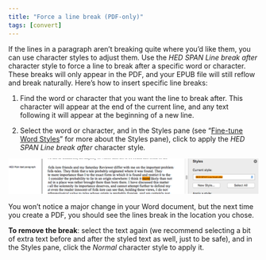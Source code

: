 ```yaml
---
title: "Force a line break (PDF-only)"
tags: [convert]
---
```

 
<html><body><section data-type="chapter" class="hsecchapter" data-hederis-type="hsecchapter" id="force-line-break" data-pi-attrs="id: force-line-break; data-tags: convert;" role="doc-chapter" data-tags="convert" data-author-name=" " data-book-title=" " title="Force a line break (PDF-only)"><p class="hblkp" data-hederis-type="hblkp" id="pxFOJVxe7">If the lines in a paragraph aren&#8217;t breaking quite where you&#8217;d like them, you can use character styles to adjust them. Use the <em data-hederis-type="hspanem" id="pefE23x7z">HED SPAN Line break after</em> character style to force a line to break after a specific word or character. These breaks will only appear in the PDF, and your EPUB file will still reflow and break naturally. Here&#8217;s how to insert specific line breaks: </p><ol class="hwprnumlist" data-hederis-type="hwprnumlist" id="pFBqkzTUt"><li class="hblkoli" data-hederis-type="hblkoli" id="liSRphTtmB"><p class="hblkoli" data-hederis-type="hblklip" id="pgkJBj6Lg">Find the word or character that you want the line to break after. This character will appear at the end of the current line, and any text following it will appear at the beginning of a new line.</p></li><li class="hblkoli" data-hederis-type="hblkoli" id="liDqj9kTIT"><p class="hblkoli" data-hederis-type="hblklip" id="pQ12BR0bZ">Select the word or character, and in the Styles pane (see &#8220;<a href="{% link _docs/fine-tune-styles.md %}" class="hspana" data-hederis-type="hspana" id="phjX2Yqiv">Fine-tune Word Styles</a>&#8221; for more about the Styles pane), click to apply the <em class="hspanem" data-hederis-type="hspanem" id="pdM2EPXu3">HED SPAN Line break after </em>character style<em class="hspanem" data-hederis-type="hspanem" id="peeSRb6j8">.</em></p></li></ol><img data-hederis-type="hblkimg" class="hblkimg" id="prnpMJKvo" src="/images/forcelinebr.png" data-img-src="/images/forcelinebr.png"/><p class="hblkp" data-hederis-type="hblkp" id="pcQIe62ye">You won&#8217;t notice a major change in your Word document, but the next time you create a PDF, you should see the lines break in the location you chose.</p><p class="hblkp" data-hederis-type="hblkp" id="pyVia16ZD"><strong data-hederis-type="hspanstrong" id="pajRjcvyE">To remove the break</strong>: select the text again (we recommend selecting a bit of extra text before and after the styled text as well, just to be safe), and in the Styles pane, click the <em class="hspanem" data-hederis-type="hspanem" id="psVkINTLk">Normal</em> character style to apply it.</p></section></body></html>
